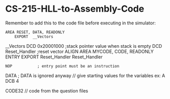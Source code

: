 # CS-215-HLL-to-Assembly-Code

Remember to add this to the code file before executing in the simulator:

	AREA RESET, DATA, READONLY
		EXPORT  __Vectors

__Vectors
    DCD 0x20001000 ;stack pointer value when stack is empty
    DCD Reset_Handler  ;reset vector
    ALIGN
    AREA MYCODE, CODE, READONLY
    ENTRY
    EXPORT Reset_Handler
Reset_Handler

    NOP           ; entry point must be an instruction

DATA              ; DATA is ignored anyway
// give starting values for the variables ex: A DCB 4


CODE32
// code from the question files
